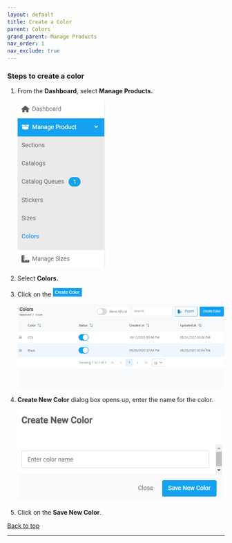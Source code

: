 ```yaml
---
layout: default
title: Create a Color
parent: Colors
grand_parent: Manage Products
nav_order: 1
nav_exclude: true
---
```


### Steps to create a color

1. From the **Dashboard**, select **Manage Products.**

   ![sections_image](../../../images/manageproducts/menumngcol.png "Manage Prdouct")

2. Select **Colors.**

3. Click on the ![create_color_button](../../../images/buttons/createcolor.png)

   ![colors_page_image](../../../images/manageproducts/createcolor2.png "Colors page")

4. **Create New Color** dialog box opens up, enter the name for the color.

   ![create_a_new_color](../../../images/manageproducts/createcolor3.png "Create new color dialog box")

5. Click on the **Save New Color**.

<a href="#top" id="back-to-top">Back to top</a>

---
